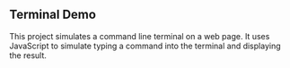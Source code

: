 ## Terminal Demo

This project simulates a command line terminal on a web page. It uses JavaScript to simulate typing a command into the terminal and displaying the result.
